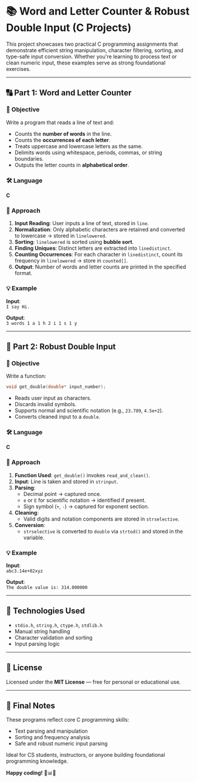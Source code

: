 
# 📚 Word and Letter Counter & Robust Double Input (C Projects)

This project showcases two practical C programming assignments that demonstrate efficient string manipulation, character filtering, sorting, and type-safe input conversion. Whether you're learning to process text or clean numeric input, these examples serve as strong foundational exercises.

---

## 🔠 Part 1: Word and Letter Counter

### 📝 Objective

Write a program that reads a line of text and:

- Counts the **number of words** in the line.
- Counts the **occurrences of each letter**.
- Treats uppercase and lowercase letters as the same.
- Delimits words using whitespace, periods, commas, or string boundaries.
- Outputs the letter counts in **alphabetical order**.

### 🛠 Language

**C**

### 🧩 Approach

1. **Input Reading**: User inputs a line of text, stored in `line`.
2. **Normalization**: Only alphabetic characters are retained and converted to lowercase → stored in `linelowered`.
3. **Sorting**: `linelowered` is sorted using **bubble sort**.
4. **Finding Uniques**: Distinct letters are extracted into `linedistinct`.
5. **Counting Occurrences**: For each character in `linedistinct`, count its frequency in `linelowered` → store in `counted[]`.
6. **Output**: Number of words and letter counts are printed in the specified format.

### 💡 Example

**Input**:  
`I say Hi.`

**Output**:  
`3 words 1 a 1 h 2 i 1 s 1 y`

---

## 🔢 Part 2: Robust Double Input

### 📝 Objective

Write a function:

```c
void get_double(double* input_number);
```

- Reads user input as characters.
- Discards invalid symbols.
- Supports normal and scientific notation (e.g., `23.789`, `4.5e+2`).
- Converts cleaned input to a `double`.

### 🛠 Language

**C**

### 🧩 Approach

1. **Function Used**: `get_double()` invokes `read_and_clean()`.
2. **Input**: Line is taken and stored in `strinput`.
3. **Parsing**:
   - Decimal point → captured once.
   - `e` or `E` for scientific notation → identified if present.
   - Sign symbol (`+`, `-`) → captured for exponent section.
4. **Cleaning**:
   - Valid digits and notation components are stored in `strselective`.
5. **Conversion**:
   - `strselective` is converted to `double` via `strtod()` and stored in the variable.

### 💡 Example

**Input**:  
`abc3.14e+02xyz`

**Output**:  
`The double value is: 314.000000`

---

## 🧪 Technologies Used

- `stdio.h`, `string.h`, `ctype.h`, `stdlib.h`
- Manual string handling
- Character validation and sorting
- Input parsing logic

---

## 📜 License

Licensed under the **MIT License** — free for personal or educational use.

---

## 🚀 Final Notes

These programs reflect core C programming skills:
- Text parsing and manipulation
- Sorting and frequency analysis
- Safe and robust numeric input parsing

Ideal for CS students, instructors, or anyone building foundational programming knowledge.

**Happy coding!** 🔣📊🧮
